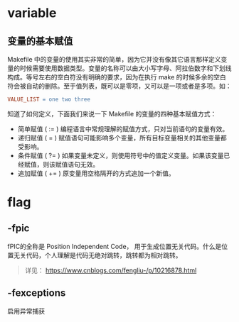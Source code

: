 # variable
## 变量的基本赋值
Makefile 中的变量的使用其实非常的简单，因为它并没有像其它语言那样定义变量的时候需要使用数据类型。变量的名称可以由大小写字母、阿拉伯数字和下划线构成。等号左右的空白符没有明确的要求，因为在执行 make 的时候多余的空白符会被自动的删除。至于值列表，既可以是零项，又可以是一项或者是多项。如：
```makefile
VALUE_LIST = one two three
```
知道了如何定义，下面我们来说一下 Makefile 的变量的四种基本赋值方式：
* 简单赋值 ( := ) 编程语言中常规理解的赋值方式，只对当前语句的变量有效。
* 递归赋值 ( = ) 赋值语句可能影响多个变量，所有目标变量相关的其他变量都受影响。
* 条件赋值 ( ?= ) 如果变量未定义，则使用符号中的值定义变量。如果该变量已经赋值，则该赋值语句无效。
* 追加赋值 ( += ) 原变量用空格隔开的方式追加一个新值。
# flag

## -fpic
fPIC的全称是 Position Independent Code， 用于生成位置无关代码。什么是位置无关代码，个人理解是代码无绝对跳转，跳转都为相对跳转。  
>详见：
<https://www.cnblogs.com/fengliu-/p/10216878.html>  
  
## -fexceptions
启用异常捕获


